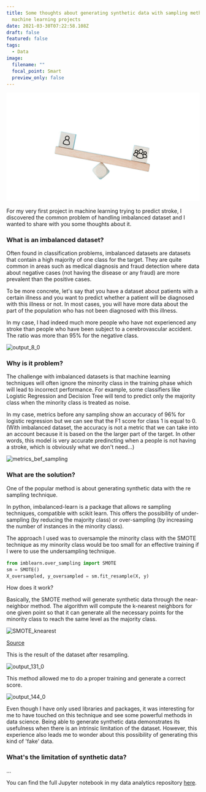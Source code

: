 ```yaml
---
title: Some thoughts about generating synthetic data with sampling method in
  machine learning projects
date: 2021-03-30T07:22:58.108Z
draft: false
featured: false
tags:
  - Data
image:
  filename: ""
  focal_point: Smart
  preview_only: false
---
```

![](imbalanced-dataset.jpg)



For my very first project in machine learning trying to predict stroke, I discovered the common problem of handling imbalanced dataset and I wanted to share with you some thoughts about it. 

### What is an imbalanced dataset?

Often found in classification problems, imbalanced datasets are datasets that contain a high majority of one class for the target. They are quite common in areas such as medical diagnosis and fraud detection where data about negative cases (not having the disease or any fraud) are more prevalent than the positive cases. 

To be more concrete, let's say that you have a dataset about patients with a certain illness and you want to predict whether a patient will be diagnosed with this illness or not. In most cases, you will have more data about the part of the population who has not been diagnosed with this illness. 

In my case, I had indeed much more people who have not experienced any stroke than people who have been subject to a cerebrovascular accident. The ratio was more than 95% for the negative class.

![output_8_0](https://user-images.githubusercontent.com/19218787/112954641-28656e00-9171-11eb-9796-5ddb4d790652.png)

### Why is it problem?

The challenge with imbalanced datasets is that machine learning techniques will often ignore the minority class in the training phase which will lead to incorrect performance. For example, some classifiers like Logistic Regression and Decision Tree will tend to predict only the majority class when the minority class is treated as noise. 

In my case, metrics before any sampling show an accuracy of 96% for logistic regression but we can see that the F1 score for class 1 is equal to 0. (With imbalanced dataset, the accuracy is not a metric that we can take into an account because it is based on the the larger part of the target. In other words, this model is very accurate predincting when a people is not having a stroke, which is obviously what we don't need...)

<img width="526" alt="metrics_bef_sampling" src="https://user-images.githubusercontent.com/19218787/112955813-6616c680-9172-11eb-96bc-384a6217e96e.png">

### What are the solution?

One of the popular method is about generating synthetic data with the re sampling technique. 

In python, imbalanced-learn is a package that allows re sampling techniques, compatible with scikit learn. This offers the possibility of under-sampling (by reducing the majority class) or over-sampling (by increasing the number of instances in the minority class). 

The approach I used was to oversample the minority class with the SMOTE technique as my minority class would be too small for an effective training if I were to use the undersampling technique. 

```python
from imblearn.over_sampling import SMOTE
sm = SMOTE()
X_oversampled, y_oversampled = sm.fit_resample(X, y)
```

How does it work? 

Basically, the SMOTE method will generate synthetic data through the near-neighbor method. The algorithm will compute the k-nearest neighbors for one given point so that it can generate all the necessary points for the minority class to reach the same level as the majority class. 

<img width="768" alt="SMOTE_knearest" src="https://user-images.githubusercontent.com/19218787/112955717-4ed7d900-9172-11eb-9611-816c4562fa24.png">


[Source](https://www.analyticsvidhya.com/blog/2020/07/10-techniques-to-deal-with-class-imbalance-in-machine-learning/)

This is the result of the dataset after resampling.

![output_131_0](https://user-images.githubusercontent.com/19218787/112955914-7a5ac380-9172-11eb-8cb4-96a3444f91ed.png)

This method allowed me to do a proper training and generate a correct score. 

![output_144_0](https://user-images.githubusercontent.com/19218787/112956518-21d7f600-9173-11eb-8632-8e665165f7c9.png)

Even though I have only used libraries and packages, it was interesting for me to have touched on this technique and see some powerful methods in data science. Being able to generate synthetic data demonstrates its usefulness when there is an intrinsic limitation of the dataset. However, this experience also leads me to wonder about this possibility of generating this kind of 'fake' data. 

### What's the limitation of synthetic data?

...



You can find the full Jupyter notebook in my data analytics repository [here](https://tuyenshares.github.io/).